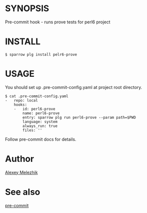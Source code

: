 # SYNOPSIS

Pre-commit hook - runs prove tests for perl6 project 

# INSTALL

    $ sparrow plg install pelr6-prove

# USAGE

You should set up .pre-commit-config.yaml at project root directory.

    $ cat .pre-commit-config.yaml
    -   repo: local
        hooks:
        -   id: perl6-prove
            name: perl6-prove
            entry: sparrow plg run perl6-prove --param path=$PWD
            language: system
            always_run: true
            files: ''
    

Follow pre-commit docs for details.

# Author

[Alexey Melezhik](mailto:melezhik@gmail.com)


# See also
[pre-commit](https://github.com/pre-commit/pre-commit)
